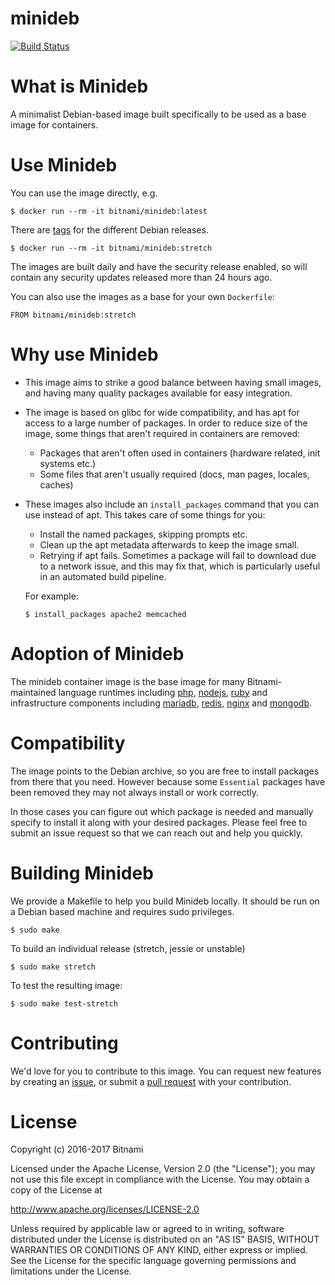 minideb
=======

[![Build Status](https://travis-ci.org/bitnami/minideb.svg?branch=master)](https://travis-ci.org/bitnami/minideb)

# What is Minideb
A minimalist Debian-based image built specifically to be used as a base image for containers.

# Use Minideb
You can use the image directly, e.g.
```
$ docker run --rm -it bitnami/minideb:latest
```

There are [tags](https://hub.docker.com/r/bitnami/minideb/tags/) for the different Debian releases.
```
$ docker run --rm -it bitnami/minideb:stretch
```

The images are built daily and have the security release enabled, so will contain any security updates released more than 24 hours ago.

You can also use the images as a base for your own `Dockerfile`:
```
FROM bitnami/minideb:stretch
```

# Why use Minideb
  * This image aims to strike a good balance between having small images, and having many quality packages available for easy integration.
  * The image is based on glibc for wide compatibility, and has apt for access to a large number of packages. In order to reduce size of the image, some things that aren't required in containers are removed:
    * Packages that aren't often used in containers (hardware related, init systems etc.)
    * Some files that aren't usually required (docs, man pages, locales, caches)
  * These images also include an `install_packages` command that you can use instead of apt. This takes care of some things for you:
    * Install the named packages, skipping prompts etc.
    * Clean up the apt metadata afterwards to keep the image small.
    * Retrying if apt fails. Sometimes a package will fail to download due to a network issue, and this may fix that, which is particularly useful in an automated build pipeline.

    For example:
    ```
    $ install_packages apache2 memcached
    ```

# Adoption of Minideb
The minideb container image is the base image for many Bitnami-maintained language runtimes including [php](https://github.com/bitnami/bitnami-docker-php-fpm), [nodejs](https://github.com/bitnami/bitnami-docker-node), [ruby](https://github.com/bitnami/bitnami-docker-ruby) and infrastructure components including [mariadb](https://github.com/bitnami/bitnami-docker-mariadb), [redis](https://github.com/bitnami/bitnami-docker-redis), [nginx](https://github.com/bitnami/bitnami-docker-nginx) and [mongodb](https://github.com/bitnami/bitnami-docker-mongodb).

# Compatibility
The image points to the Debian archive, so you are free to install packages from there that you need. However because some `Essential` packages have been removed they may not always install or work correctly.

In those cases you can figure out which package is needed and manually specify to install it along with your desired packages. Please feel free to submit an issue request so that we can reach out and help you quickly.

# Building Minideb
We provide a Makefile to help you build Minideb locally. It should be run on a Debian based machine and requires sudo privileges.
```
$ sudo make
```

To build an individual release (stretch, jessie or unstable)
```
$ sudo make stretch
```

To test the resulting image:
```
$ sudo make test-stretch
```

# Contributing
We'd love for you to contribute to this image. You can request new features by creating an [issue](https://github.com/bitnami/minideb/issues), or submit a [pull request](https://github.com/bitnami/minideb/pulls) with your contribution.

# License
Copyright (c) 2016-2017 Bitnami

Licensed under the Apache License, Version 2.0 (the "License"); you may not use this file except in compliance with the License. You may obtain a copy of the License at

http://www.apache.org/licenses/LICENSE-2.0

Unless required by applicable law or agreed to in writing, software distributed under the License is distributed on an "AS IS" BASIS, WITHOUT WARRANTIES OR CONDITIONS OF ANY KIND, either express or implied. See the License for the specific language governing permissions and limitations under the License.

